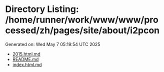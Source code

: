 # Directory Listing: /home/runner/work/www/www/processed/zh/pages/site/about/i2pcon
Generated on: Wed May  7 05:19:54 UTC 2025

- [2015.html.md](2015.html.md)
- [README.md](README.md)
- [index.html.md](index.html.md)
